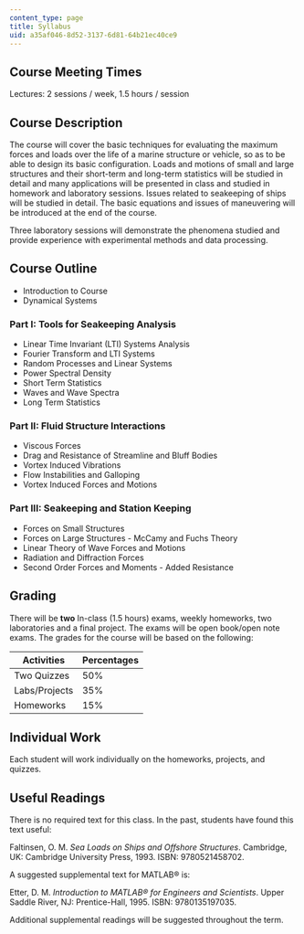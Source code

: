 ```yaml
---
content_type: page
title: Syllabus
uid: a35af046-8d52-3137-6d81-64b21ec40ce9
---
```


Course Meeting Times
--------------------

Lectures: 2 sessions / week, 1.5 hours / session

Course Description
------------------

The course will cover the basic techniques for evaluating the maximum forces and loads over the life of a marine structure or vehicle, so as to be able to design its basic configuration. Loads and motions of small and large structures and their short-term and long-term statistics will be studied in detail and many applications will be presented in class and studied in homework and laboratory sessions. Issues related to seakeeping of ships will be studied in detail. The basic equations and issues of maneuvering will be introduced at the end of the course.

Three laboratory sessions will demonstrate the phenomena studied and provide experience with experimental methods and data processing.

Course Outline
--------------

*   Introduction to Course
*   Dynamical Systems

### Part I: Tools for Seakeeping Analysis

*   Linear Time Invariant (LTI) Systems Analysis
*   Fourier Transform and LTI Systems
*   Random Processes and Linear Systems
*   Power Spectral Density
*   Short Term Statistics
*   Waves and Wave Spectra
*   Long Term Statistics

### Part II: Fluid Structure Interactions

*   Viscous Forces
*   Drag and Resistance of Streamline and Bluff Bodies
*   Vortex Induced Vibrations
*   Flow Instabilities and Galloping
*   Vortex Induced Forces and Motions

### Part III: Seakeeping and Station Keeping

*   Forces on Small Structures
*   Forces on Large Structures - McCamy and Fuchs Theory
*   Linear Theory of Wave Forces and Motions
*   Radiation and Diffraction Forces
*   Second Order Forces and Moments - Added Resistance

Grading
-------

There will be **two** In-class (1.5 hours) exams, weekly homeworks, two laboratories and a final project. The exams will be open book/open note exams. The grades for the course will be based on the following:

| Activities | Percentages |
| --- | --- |
| Two Quizzes | 50% |
| Labs/Projects | 35% |
| Homeworks | 15% 

  

Individual Work
---------------

Each student will work individually on the homeworks, projects, and quizzes.

Useful Readings
---------------

There is no required text for this class. In the past, students have found this text useful:

Faltinsen, O. M. _Sea Loads on Ships and Offshore Structures_. Cambridge, UK: Cambridge University Press, 1993. ISBN: 9780521458702.

A suggested supplemental text for MATLAB® is:

Etter, D. M. _Introduction to MATLAB® for Engineers and Scientists_. Upper Saddle River, NJ: Prentice-Hall, 1995. ISBN: 9780135197035.

Additional supplemental readings will be suggested throughout the term.